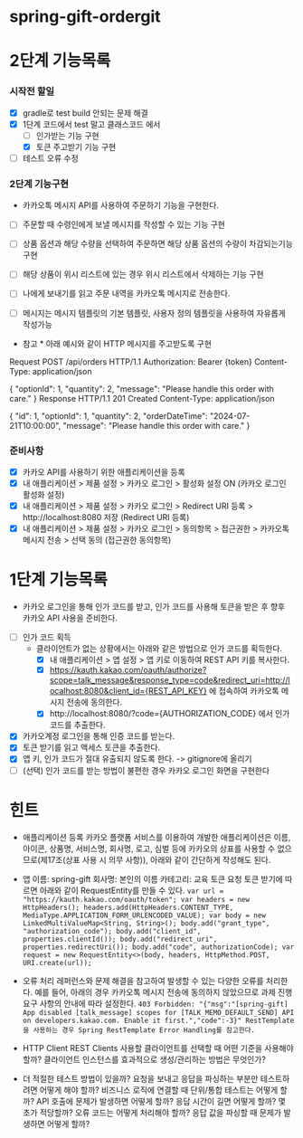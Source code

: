 # spring-gift-ordergit

# 2단계 기능목록 

### 시작전 할일
- [x] gradle로 test build 안되는 문제 해결
- [x] 1단계 코드에서 test 말고 클래스코드 에서 
  - [ ] 인가받는 기능 구현 
  - [x] 토큰 주고받기 기능 구현 
- [ ] 테스트 오류 수정 

### 2단계 기능구현 
* 카카오톡 메시지 API를 사용하여 주문하기 기능을 구현한다.

- [ ] 주문할 때 수령인에게 보낼 메시지를 작성할 수 있는 기능 구현
- [ ] 상품 옵션과 해당 수량을 선택하여 주문하면 해당 상품 옵션의 수량이 차감되는기능 구현 
- [ ] 해당 상품이 위시 리스트에 있는 경우 위시 리스트에서 삭제하는 기능 구현 
- [ ] 나에게 보내기를 읽고 주문 내역을 카카오톡 메시지로 전송한다.

- [ ] 메시지는 메시지 템플릿의 기본 템플릿, 사용자 정의 템플릿을 사용하여 자유롭게 작성가능


* 참고 * 
아래 예시와 같이 HTTP 메시지를 주고받도록 구현

Request
POST /api/orders HTTP/1.1
Authorization: Bearer {token}
Content-Type: application/json

{
"optionId": 1,
"quantity": 2,
"message": "Please handle this order with care."
}
Response
HTTP/1.1 201 Created
Content-Type: application/json

{
"id": 1,
"optionId": 1,
"quantity": 2,
"orderDateTime": "2024-07-21T10:00:00",
"message": "Please handle this order with care."
}


### 준비사항
- [x] 카카오 API를 사용하기 위한 애플리케이션을 등록
- [x] 내 애플리케이션 > 제품 설정 > 카카오 로그인 > 활성화 설정 ON (카카오 로그인 활성화 설정)
- [x] 내 애플리케이션 > 제품 설정 > 카카오 로그인 > Redirect URI 등록 > http://localhost:8080 저장 (Redirect URI 등록)
- [x] 내 애플리케이션 > 제품 설정 > 카카오 로그인 > 동의항목 > 접근권한 > 카카오톡 메시지 전송 > 선택 동의 (접근권한 동의항목)

# 1단계 기능목록

* 카카오 로그인을 통해 인가 코드를 받고, 인가 코드를 사용해 토큰을 받은 후 향후 카카오 API 사용을 준비한다.
- [ ] 인가 코드 획득 
  * 클라이언트가 없는 상황에서는 아래와 같은 방법으로 인가 코드를 획득한다.
      - [x] 내 애플리케이션 > 앱 설정 > 앱 키로 이동하여 REST API 키를 복사한다.
      - [x] https://kauth.kakao.com/oauth/authorize?scope=talk_message&response_type=code&redirect_uri=http://localhost:8080&client_id={REST_API_KEY} 에 접속하여 카카오톡 메시지 전송에 동의한다.
      - [x] http://localhost:8080/?code={AUTHORIZATION_CODE} 에서 인가 코드를 추출한다.
- [x] 카카오계정 로그인을 통해 인증 코드를 받는다. 
- [x] 토큰 받기를 읽고 액세스 토큰을 추출한다.
- [x] 앱 키, 인가 코드가 절대 유출되지 않도록 한다. -> gitignore에 올리기
- [ ] (선택) 인가 코드를 받는 방법이 불편한 경우 카카오 로그인 화면을 구현한다

# 힌트

* 애플리케이션 등록
카카오 플랫폼 서비스를 이용하여 개발한 애플리케이션은 이름, 아이콘, 상품명, 서비스명, 회사명, 로고, 심벌 등에 카카오의 상표를 사용할 수 없으므로(제17조(상표 사용 시 의무 사항)), 아래와 같이 간단하게 작성해도 된다.

* 앱 이름: spring-gift
회사명: 본인의 이름
카테고리: 교육
토큰 요청
토큰 받기에 따르면 아래와 같이 RequestEntity를 만들 수 있다.
`
var url = "https://kauth.kakao.com/oauth/token";
var headers = new HttpHeaders();
headers.add(HttpHeaders.CONTENT_TYPE, MediaType.APPLICATION_FORM_URLENCODED_VALUE);
var body = new LinkedMultiValueMap<String, String>();
body.add("grant_type", "authorization_code");
body.add("client_id", properties.clientId());
body.add("redirect_uri", properties.redirectUri());
body.add("code", authorizationCode);
var request = new RequestEntity<>(body, headers, HttpMethod.POST, URI.create(url));
`
* 오류 처리
레퍼런스와 문제 해결을 참고하여 발생할 수 있는 다양한 오류를 처리한다.
예를 들어, 아래의 경우 카카오톡 메시지 전송에 동의하지 않았으므로 과제 진행 요구 사항의 안내에 따라 설정한다.
`403 Forbidden: "{"msg":"[spring-gift] App disabled [talk_message] scopes for [TALK_MEMO_DEFAULT_SEND] API on developers.kakao.com. Enable it first.","code":-3}"
RestTemplate을 사용하는 경우 Spring RestTemplate Error Handling를 참고한다.
`
* HTTP Client
REST Clients
사용할 클라이언트를 선택할 때 어떤 기준을 사용해야 할까?
클라이언트 인스턴스를 효과적으로 생성/관리하는 방법은 무엇인가?

* 더 적절한 테스트 방법이 있을까?
요청을 보내고 응답을 파싱하는 부분만 테스트하려면 어떻게 해야 할까?
비즈니스 로직에 연결할 때 단위/통합 테스트는 어떻게 할까?
API 호출에 문제가 발생하면 어떻게 할까?
응답 시간이 길면 어떻게 할까? 몇 초가 적당할까?
오류 코드는 어떻게 처리해야 할까?
응답 값을 파싱할 때 문제가 발생하면 어떻게 할까?


